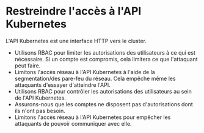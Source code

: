 # Restreindre l'accès à l'API Kubernetes
L'API Kubernetes est une interface HTTP vers le cluster. <br>

- Utilisons RBAC pour limiter les autorisations des utilisateurs à ce qui est nécessaire. Si un compte est compromis, cela limitera ce que l'attaquant peut faire.
- Limitons l'accès réseau à l'API Kubernetes à l'aide de la segmentation/des pare-feu du réseau. Cela empêche même les attaquants d'essayer d'atteindre l'API.
- Utilisons RBAC pour contrôler les autorisations des utilisateurs au sein de l'API Kubernetes. 
- Assurons-nous que les comptes ne disposent pas d'autorisations dont ils n'ont pas besoin.
- Limitons l'accès réseau à l'API Kubernetes pour empêcher les attaquants de pouvoir communiquer avec elle.